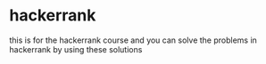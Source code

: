 # hackerrank

this is for the hackerrank course and you can solve the problems in hackerrank by using these solutions